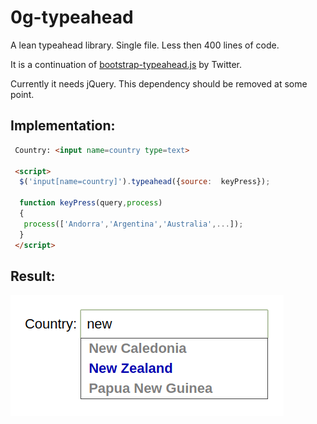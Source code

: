 # 0g-typeahead
A lean typeahead library. Single file. Less then 400 lines of code.

It is a continuation of <a href="https://github.com/twbs/bootstrap/commits/501aabf5723584eb0d1fba9569226f1b726a51b3/js/bootstrap-typeahead.js">bootstrap-typeahead.js</a> by Twitter.

Currently it needs jQuery. This dependency should be removed at some point.

## Implementation:

```html
 Country: <input name=country type=text>

 <script>
  $('input[name=country]').typeahead({source:  keyPress});

  function keyPress(query,process)
  {
   process(['Andorra','Argentina','Australia',...]);
  } 
 </script>
```

## Result:

<img src="demo-screenshot.png">

